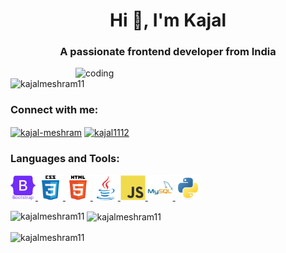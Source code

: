 <h1 align="center">Hi 👋, I'm Kajal</h1>
<h3 align="center">A passionate frontend developer from India</h3>
<img align="right" alt="coding" width="400" src="![image](https://github.com/Kajalmeshram11/Kajalmeshram11/assets/135068642/4a80ef1c-af36-4ef6-bb19-baab3483870c)
">

<p align="left"> <img src="https://komarev.com/ghpvc/?username=kajalmeshram11&label=Profile%20views&color=0e75b6&style=flat" alt="kajalmeshram11" /> </p>

<h3 align="left">Connect with me:</h3>
<p align="left">
<a href="https://linkedin.com/in/kajal-meshram" target="blank"><img align="center" src="https://raw.githubusercontent.com/rahuldkjain/github-profile-readme-generator/master/src/images/icons/Social/linked-in-alt.svg" alt="kajal-meshram" height="30" width="40" /></a>
<a href="https://www.leetcode.com/kajal1112" target="blank"><img align="center" src="https://raw.githubusercontent.com/rahuldkjain/github-profile-readme-generator/master/src/images/icons/Social/leet-code.svg" alt="kajal1112" height="30" width="40" /></a>
</p>

<h3 align="left">Languages and Tools:</h3>
<p align="left"> <a href="https://getbootstrap.com" target="_blank" rel="noreferrer"> <img src="https://raw.githubusercontent.com/devicons/devicon/master/icons/bootstrap/bootstrap-plain-wordmark.svg" alt="bootstrap" width="40" height="40"/> </a> <a href="https://www.w3schools.com/css/" target="_blank" rel="noreferrer"> <img src="https://raw.githubusercontent.com/devicons/devicon/master/icons/css3/css3-original-wordmark.svg" alt="css3" width="40" height="40"/> </a> <a href="https://www.w3.org/html/" target="_blank" rel="noreferrer"> <img src="https://raw.githubusercontent.com/devicons/devicon/master/icons/html5/html5-original-wordmark.svg" alt="html5" width="40" height="40"/> </a> <a href="https://www.java.com" target="_blank" rel="noreferrer"> <img src="https://raw.githubusercontent.com/devicons/devicon/master/icons/java/java-original.svg" alt="java" width="40" height="40"/> </a> <a href="https://developer.mozilla.org/en-US/docs/Web/JavaScript" target="_blank" rel="noreferrer"> <img src="https://raw.githubusercontent.com/devicons/devicon/master/icons/javascript/javascript-original.svg" alt="javascript" width="40" height="40"/> </a> <a href="https://www.mysql.com/" target="_blank" rel="noreferrer"> <img src="https://raw.githubusercontent.com/devicons/devicon/master/icons/mysql/mysql-original-wordmark.svg" alt="mysql" width="40" height="40"/> </a> <a href="https://www.python.org" target="_blank" rel="noreferrer"> <img src="https://raw.githubusercontent.com/devicons/devicon/master/icons/python/python-original.svg" alt="python" width="40" height="40"/> </a> </p>

<p><img align="left" src="https://github-readme-stats.vercel.app/api/top-langs?username=kajalmeshram11&show_icons=true&locale=en&layout=compact" alt="kajalmeshram11" /></p>

<p>&nbsp;<img align="center" src="https://github-readme-stats.vercel.app/api?username=kajalmeshram11&show_icons=true&locale=en" alt="kajalmeshram11" /></p>

<p><img align="center" src="https://github-readme-streak-stats.herokuapp.com/?user=kajalmeshram11&" alt="kajalmeshram11" /></p>
